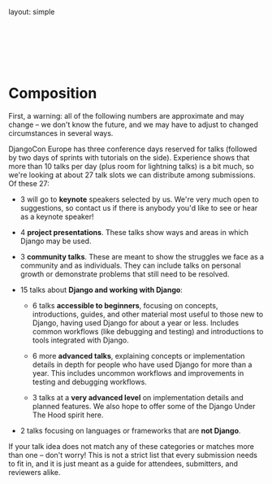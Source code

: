 layout: simple

<h1 style="padding-top:6rem;" class="cfp-title">Composition</h1>
First, a warning: all of the following numbers are approximate and may change – we don't know the future, and we may have to adjust to changed circumstances in several ways.

DjangoCon Europe has three conference days reserved for talks (followed by two days of sprints with tutorials on the side). Experience shows that more than 10 talks per day (plus room for lightning talks) is a bit much, so we're looking at about 27 talk slots we can distribute among submissions. Of these 27:

- 3 will go to **keynote** speakers selected by us. We're very much open to suggestions, so contact us if there is anybody you'd like to see or hear as a keynote speaker!

- 4 **project presentations**. These talks show ways and areas in which Django may be used.

- 3 **community talks**. These are meant to show the struggles we face as a community and as individuals. They can include talks on personal growth or demonstrate problems that still need to be resolved.

- 15 talks about **Django and working with Django**:

  - 6 talks **accessible to beginners**, focusing on concepts, introductions, guides, and other material most useful to those new to Django, having used Django for about a year or less. Includes common workflows (like debugging and testing) and introductions to tools integrated with Django.

  - 6 more **advanced talks**, explaining concepts or implementation details in depth for people who have used Django for more than a year. This includes uncommon workflows and improvements in testing and debugging workflows.

  - 3 talks at a **very advanced level** on implementation details and planned features. We also hope to offer some of the Django Under The Hood spirit here.

- 2 talks focusing on languages or frameworks that are **not Django**.

If your talk idea does not match any of these categories or matches more than one – don't worry! This is not a strict list that every submission needs to fit in, and it is just meant as a guide for attendees, submitters, and reviewers alike.
